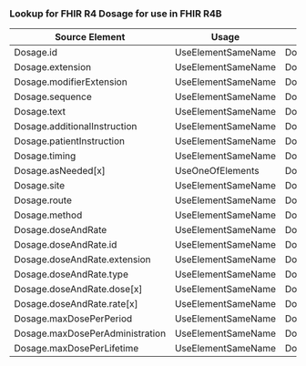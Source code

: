 ### Lookup for FHIR R4 Dosage for use in FHIR R4B

| Source Element | Usage | Target |
| -------------- | ----- | ------ |
| Dosage.id | UseElementSameName | Dosage.id |
| Dosage.extension | UseElementSameName | Dosage.extension |
| Dosage.modifierExtension | UseElementSameName | Dosage.modifierExtension |
| Dosage.sequence | UseElementSameName | Dosage.sequence |
| Dosage.text | UseElementSameName | Dosage.text |
| Dosage.additionalInstruction | UseElementSameName | Dosage.additionalInstruction |
| Dosage.patientInstruction | UseElementSameName | Dosage.patientInstruction |
| Dosage.timing | UseElementSameName | Dosage.timing |
| Dosage.asNeeded[x] | UseOneOfElements | Dosage.asNeeded[x],Dosage.asNeeded[x] |
| Dosage.site | UseElementSameName | Dosage.site |
| Dosage.route | UseElementSameName | Dosage.route |
| Dosage.method | UseElementSameName | Dosage.method |
| Dosage.doseAndRate | UseElementSameName | Dosage.doseAndRate |
| Dosage.doseAndRate.id | UseElementSameName | Dosage.doseAndRate.id |
| Dosage.doseAndRate.extension | UseElementSameName | Dosage.doseAndRate.extension |
| Dosage.doseAndRate.type | UseElementSameName | Dosage.doseAndRate.type |
| Dosage.doseAndRate.dose[x] | UseElementSameName | Dosage.doseAndRate.dose[x] |
| Dosage.doseAndRate.rate[x] | UseElementSameName | Dosage.doseAndRate.rate[x] |
| Dosage.maxDosePerPeriod | UseElementSameName | Dosage.maxDosePerPeriod |
| Dosage.maxDosePerAdministration | UseElementSameName | Dosage.maxDosePerAdministration |
| Dosage.maxDosePerLifetime | UseElementSameName | Dosage.maxDosePerLifetime |
